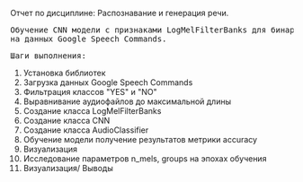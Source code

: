 Отчет по дисциплине: Распознавание и генерация речи.
<pre>Обучение CNN модели с признаками LogMelFilterBanks для бинарной классификации
на данных Google Speech Commands.</pre>
<pre>Шаги выполнения:</pre>
1. Установка библиотек
2.  Загрузка данных Google Speech Commands
3.  Фильтрация классов "YES" и "NO"
4.  Выравнивание аудиофайлов до максимальной длины
5.  Создание класса LogMelFilterBanks
6.  Создание класса CNN
7.  Создание класса AudioClassifier
8.  Обучение модели получение результатов метрики accuracy
9.  Визуализация
10.  Исследование параметров n_mels, groups на эпохах обучения
11. Визуализация/ Выводы 
